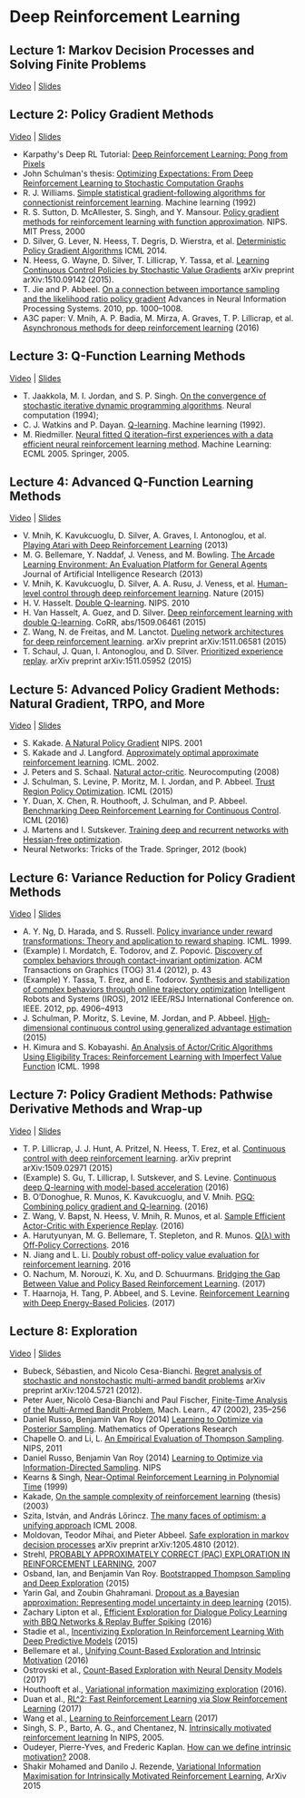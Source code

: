 # Deep Reinforcement Learning

## Lecture 1: Markov Decision Processes and Solving Finite Problems

[Video](https://www.youtube.com/watch?v=IL3gVyJMmhg&index=7&list=PLkFD6_40KJIwTmSbCv9OVJB3YaO4sFwkX)
| [Slides](http://rll.berkeley.edu/deeprlcoursesp17/docs/lec1.pdf)

## Lecture 2: Policy Gradient Methods

[Video](https://www.youtube.com/watch?v=BB-BhTn6DCM&index=8&list=PLkFD6_40KJIwTmSbCv9OVJB3YaO4sFwkX)
| [Slides](http://rll.berkeley.edu/deeprlcoursesp17/docs/lec2.pdf)

* Karpathy's Deep RL Tutorial: [Deep Reinforcement Learning: Pong from Pixels](http://karpathy.github.io/2016/05/31/rl/)
* John Schulman's thesis: [Optimizing Expectations: From Deep Reinforcement Learning to Stochastic Computation Graphs](http://joschu.net/docs/thesis.pdf)
* R. J. Williams. [Simple statistical gradient-following algorithms for connectionist reinforcement learning](http://www-anw.cs.umass.edu/~barto/courses/cs687/williams92simple.pdf). Machine learning (1992)
* R. S. Sutton, D. McAllester, S. Singh, and Y. Mansour. [Policy gradient methods for reinforcement learning with function approximation](https://web.eecs.umich.edu/~baveja/Papers/PolicyGradientNIPS99.pdf). NIPS. MIT Press, 2000
* D. Silver, G. Lever, N. Heess, T. Degris, D. Wierstra, et al. [Deterministic Policy Gradient Algorithms](http://proceedings.mlr.press/v32/silver14.pdf) ICML 2014.
* N. Heess, G. Wayne, D. Silver, T. Lillicrap, Y. Tassa, et al. [Learning Continuous Control Policies by Stochastic Value Gradients](https://arxiv.org/abs/1510.09142) arXiv preprint arXiv:1510.09142 (2015).
* T. Jie and P. Abbeel. [On a connection between importance sampling and the likelihood ratio policy gradient](http://rll.berkeley.edu/~jietang/pubs/nips10_Tang.pdf) Advances in Neural Information Processing Systems.  2010, pp. 1000–1008.
* A3C paper: V. Mnih, A. P. Badia, M. Mirza, A. Graves, T. P. Lillicrap, et al. [Asynchronous methods for deep reinforcement learning](https://arxiv.org/abs/1602.01783) (2016)

## Lecture 3: Q-Function Learning Methods

[Video](https://www.youtube.com/watch?v=Wnl-Qh2UHGg&list=PLkFD6_40KJIwTmSbCv9OVJB3YaO4sFwkX&index=9)
| [Slides](http://rll.berkeley.edu/deeprlcoursesp17/docs/lec3.pdf)

* T. Jaakkola, M. I. Jordan, and S. P. Singh.  [On the convergence of stochastic iterative dynamic programming algorithms](https://www.researchgate.net/publication/220499733_On_the_Convergence_of_Stochastic_Iterative_Dynamic_Programming_Algorithms). Neural computation (1994);
* C. J. Watkins and P. Dayan.  [Q-learning](https://link.springer.com/content/pdf/10.1007/BF00992698.pdf). Machine learning (1992).
* M. Riedmiller.  [Neural fitted Q iteration–first experiences with a data efficient neural reinforcement learning method](https://pdfs.semanticscholar.org/2820/01869bd502c7917db8b32b75593addfbbc68.pdf). Machine Learning: ECML 2005. Springer, 2005.

## Lecture 4: Advanced Q-Function Learning Methods

[Video](https://www.youtube.com/watch?v=h1-pj4Y9-kM&list=PLkFD6_40KJIwTmSbCv9OVJB3YaO4sFwkX&index=10)
| [Slides](http://rll.berkeley.edu/deeprlcoursesp17/docs/lec4.pdf)

* V. Mnih, K. Kavukcuoglu, D. Silver, A. Graves, I. Antonoglou, et al. [Playing Atari with Deep Reinforcement Learning](https://arxiv.org/abs/1312.5602) (2013)
* M. G. Bellemare, Y. Naddaf, J. Veness, and M. Bowling.  [The Arcade Learning Environment:  An Evaluation Platform for General Agents](https://arxiv.org/abs/1207.4708) Journal of Artificial Intelligence Research (2013)
*  V. Mnih, K. Kavukcuoglu, D. Silver, A. A. Rusu, J. Veness, et al. [Human-level control through deep reinforcement learning](https://storage.googleapis.com/deepmind-media/dqn/DQNNaturePaper.pdf). Nature (2015)
* H. V. Hasselt.  [Double Q-learning](https://papers.nips.cc/paper/3964-double-q-learning.pdf). NIPS. 2010
* H. Van Hasselt, A. Guez, and D. Silver.  [Deep reinforcement learning with double Q-learning](https://arxiv.org/abs/1509.06461). CoRR, abs/1509.06461 (2015)
* Z. Wang, N. de Freitas, and M. Lanctot.  [Dueling network architectures for deep reinforcement learning](https://arxiv.org/abs/1511.06581). arXiv preprint arXiv:1511.06581 (2015)
* T. Schaul, J. Quan, I. Antonoglou, and D. Silver.  [Prioritized experience replay](https://arxiv.org/abs/1511.05952). arXiv preprint arXiv:1511.05952 (2015)

## Lecture 5: Advanced Policy Gradient Methods: Natural Gradient, TRPO, and More

[Video](https://www.youtube.com/watch?v=_t5fpZuuf-4&index=15&list=PLkFD6_40KJIwTmSbCv9OVJB3YaO4sFwkX)
| [Slides](http://rll.berkeley.edu/deeprlcoursesp17/docs/lec5.pdf)

* S. Kakade.  [A Natural Policy Gradient](https://papers.nips.cc/paper/2073-a-natural-policy-gradient.pdf) NIPS. 2001
* S. Kakade and J. Langford. [Approximately optimal approximate reinforcement learning](https://people.eecs.berkeley.edu/~pabbeel/cs287-fa09/readings/KakadeLangford-icml2002.pdf). ICML. 2002.
* J. Peters and S. Schaal.  [Natural actor-critic](https://homes.cs.washington.edu/~todorov/courses/amath579/reading/NaturalActorCritic.pdf). Neurocomputing
(2008)
* J. Schulman, S. Levine, P. Moritz, M. I. Jordan, and P. Abbeel.  [Trust Region Policy Optimization](https://arxiv.org/abs/1502.05477). ICML (2015)
* Y. Duan, X. Chen, R. Houthooft, J. Schulman, and P. Abbeel. [Benchmarking Deep Reinforcement Learning for Continuous Control](https://arxiv.org/abs/1604.06778). ICML (2016)
* J. Martens and I. Sutskever.  [Training deep and recurrent networks with Hessian-free optimization](http://www.cs.utoronto.ca/~jmartens/docs/HF_book_chapter.pdf).
* Neural Networks:  Tricks of the Trade. Springer, 2012 (book)

## Lecture 6: Variance Reduction for Policy Gradient Methods

[Video](https://www.youtube.com/watch?v=Fauwwkiy-bo&index=16&list=PLkFD6_40KJIwTmSbCv9OVJB3YaO4sFwkX)
| [Slides](http://rll.berkeley.edu/deeprlcoursesp17/docs/lec6.pdf)

* A. Y. Ng, D. Harada, and S. Russell. [Policy invariance under reward transformations: Theory and application to reward shaping](http://www.robotics.stanford.edu/~ang/papers/shaping-icml99.pdf). ICML. 1999.
* (Example) I. Mordatch, E. Todorov, and Z. Popović. [Discovery of complex behaviors through contact-invariant optimization](https://homes.cs.washington.edu/~todorov/papers/MordatchSIGGRAPH12.pdf). ACM Transactions on Graphics (TOG) 31.4 (2012), p. 43
* (Example) Y. Tassa, T. Erez, and E. Todorov.  [Synthesis and stabilization of complex behaviors through online trajectory optimization](https://homes.cs.washington.edu/~todorov/papers/TassaIROS12.pdf) Intelligent Robots and Systems (IROS), 2012 IEEE/RSJ International Conference on.  IEEE. 2012, pp. 4906–4913
* J. Schulman, P. Moritz, S. Levine, M. Jordan, and P. Abbeel. [High-dimensional continuous control using generalized advantage estimation](https://arxiv.org/abs/1506.02438) (2015)
* H. Kimura and S. Kobayashi. [An Analysis of Actor/Critic Algorithms Using Eligibility Traces: Reinforcement Learning with Imperfect Value Function](http://www.umiacs.umd.edu/~hal/courses/2016F_RL/Kimura98.pdf) ICML. 1998

## Lecture 7: Policy Gradient Methods: Pathwise Derivative Methods and Wrap-up

[Video](https://www.youtube.com/watch?v=IDSA2wAACr0&list=PLkFD6_40KJIwTmSbCv9OVJB3YaO4sFwkX&index=17)
| [Slides](http://rll.berkeley.edu/deeprlcoursesp17/docs/lec7.pdf)

* T. P. Lillicrap, J. J. Hunt, A. Pritzel, N. Heess, T. Erez, et al. [Continuous control with deep reinforcement learning](https://arxiv.org/abs/1509.02971). arXiv preprint arXiv:1509.02971 (2015)
* (Example) S. Gu, T. Lillicrap, I. Sutskever, and S. Levine.  [Continuous deep Q-learning with model-based acceleration](https://arxiv.org/abs/1603.00748) (2016)
* B. O’Donoghue, R. Munos, K. Kavukcuoglu, and V. Mnih.  [PGQ: Combining policy gradient and Q-learning](https://arxiv.org/abs/1611.01626). (2016)
* Z. Wang, V. Bapst, N. Heess, V. Mnih, R. Munos, et al. [Sample Efficient Actor-Critic with Experience Replay](https://arxiv.org/abs/1611.01224). (2016)
* A. Harutyunyan, M. G. Bellemare, T. Stepleton, and R. Munos.  [Q(λ) with Off-Policy Corrections](https://arxiv.org/abs/1602.04951). 2016
* N. Jiang and L. Li. [Doubly robust off-policy value evaluation for reinforcement learning](https://arxiv.org/abs/1511.03722). 2016
* O. Nachum, M. Norouzi, K. Xu, and D. Schuurmans.  [Bridging the Gap Between Value and Policy Based Reinforcement Learning](https://arxiv.org/abs/1702.08892). (2017)
* T. Haarnoja, H. Tang, P. Abbeel, and S. Levine.  [Reinforcement Learning with Deep Energy-Based Policies](https://arxiv.org/abs/1702.08165). (2017)

## Lecture 8: Exploration

[Video](https://www.youtube.com/watch?v=SfCa1HQMkuw&index=18&list=PLkFD6_40KJIwTmSbCv9OVJB3YaO4sFwkX)
| [Slides](http://rll.berkeley.edu/deeprlcoursesp17/docs/2017.03.20.Exploration.pdf)

* Bubeck, Sébastien, and Nicolo Cesa-Bianchi. [Regret analysis of stochastic and nonstochastic multi-armed bandit problems](https://arxiv.org/abs/1204.5721) arXiv preprint arXiv:1204.5721 (2012).
* Peter Auer, Nicolò Cesa-Bianchi and Paul Fischer, [Finite-Time Analysis of the Multi-Armed Bandit Problem](https://d2925a48-a-62cb3a1a-s-sites.googlegroups.com/site/anrexplora/bibliography/fta-2002.pdf), Mach. Learn., 47 (2002), 235–256
* Daniel Russo, Benjamin Van Roy (2014) [Learning to Optimize via Posterior Sampling](https://arxiv.org/abs/1301.2609). Mathematics of Operations Research
* Chapelle O. and Li, L. [An Empirical Evaluation of Thompson Sampling](https://papers.nips.cc/paper/4321-an-empirical-evaluation-of-thompson-sampling.pdf). NIPS, 2011
* Daniel Russo, Benjamin Van Roy (2014) [Learning to Optimize via Information-Directed Sampling](https://arxiv.org/abs/1403.5556). NIPS
* Kearns & Singh, [Near-Optimal Reinforcement Learning in Polynomial Time](https://www.cis.upenn.edu/~mkearns/papers/KearnsSinghE3.pdf) (1999) 
* Kakade, [On the sample complexity of reinforcement learning](https://homes.cs.washington.edu/~sham/papers/thesis/sham_thesis.pdf) (thesis) (2003)
* Szita, István, and András Lőrincz. [The many faces of optimism: a unifying approach](http://icml2008.cs.helsinki.fi/papers/490.pdf) ICML 2008.
* Moldovan, Teodor Mihai, and Pieter Abbeel. [Safe exploration in 
markov decision processes](https://arxiv.org/abs/1205.4810) arXiv preprint arXiv:1205.4810 (2012).
* Strehl, [PROBABLY APPROXIMATELY CORRECT (PAC) EXPLORATION IN REINFORCEMENT LEARNING](http://cs.brown.edu/~mlittman/theses/strehl.pdf), 2007
* Osband, Ian, and Benjamin Van Roy. [Bootstrapped Thompson Sampling and Deep Exploration](https://arxiv.org/abs/1507.00300) (2015) 
* Yarin Gal, and Zoubin Ghahramani. [Dropout as a Bayesian approximation: Representing model uncertainty in deep learning](https://arxiv.org/abs/1506.02142) (2015).
* Zachary Lipton et al., [Efficient Exploration for Dialogue Policy Learning with BBQ Networks & Replay Buffer Spiking](https://arxiv.org/abs/1608.05081) (2016) 
* Stadie et al., [Incentivizing Exploration In Reinforcement Learning With Deep Predictive Models](https://arxiv.org/abs/1507.00814) (2015) 
* Bellemare et al., [Unifying Count-Based Exploration and Intrinsic Motivation](https://arxiv.org/abs/1606.01868) (2016) 
* Ostrovski et al., [Count-Based Exploration with Neural Density Models](https://arxiv.org/abs/1703.01310) (2017) 
* Houthooft et al., [Variational information maximizing exploration](https://arxiv.org/abs/1605.09674) (2016).
* Duan et al., [RL^2: Fast Reinforcement Learning via Slow Reinforcement Learning](https://arxiv.org/abs/1611.02779) (2017) 
* Wang et al., [Learning to Reinforcement Learn](https://arxiv.org/abs/1611.05763) (2017) 
* Singh, S. P., Barto, A. G., and Chentanez, N. [Intrinsically motivated reinforcement learning](https://papers.nips.cc/paper/2552-intrinsically-motivated-reinforcement-learning.pdf) In NIPS, 2005.
* Oudeyer, Pierre-Yves, and Frederic Kaplan. [How can we define intrinsic motivation?](http://www.pyoudeyer.com/epirob08OudeyerKaplan.pdf) 2008.
* Shakir Mohamed and Danilo J. Rezende, [Variational Information Maximisation for Intrinsically Motivated Reinforcement Learning](https://arxiv.org/abs/1509.08731), ArXiv 2015
